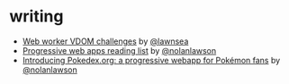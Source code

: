 # writing

* [Web worker VDOM challenges](https://gist.github.com/lawnsea/b72630e0fdaf818fb758) by [@lawnsea](http://github.com/lawnsea)
* [Progressive web apps reading list](https://gist.github.com/nolanlawson/d9e66349635452a95bb1) by [@nolanlawson](https://github.com/nolanlawson)
* [Introducing Pokedex.org: a progressive webapp for Pokémon fans](http://www.pocketjavascript.com/blog/2015/11/23/introducing-pokedex-org) by [@nolanlawson](https://github.com/nolanlawson)
